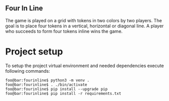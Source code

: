 ## Four In Line

The game is played on a grid with tokens in two colors by two players. The goal is to place four tokens in a vertical, horizontal or diagonal line. A player who succeeds to form four tokens inline wins the game. 

# Project setup

To setup the project virtual environment and needed dependencies execute following commands:  

```console
foo@bar:fourinline$ python3 -m venv .
foo@bar:fourinline$ . ./bin/activate
foo@bar:fourinline$ pip install --upgrade pip
foo@bar:fourinline$ pip install -r requirements.txt
